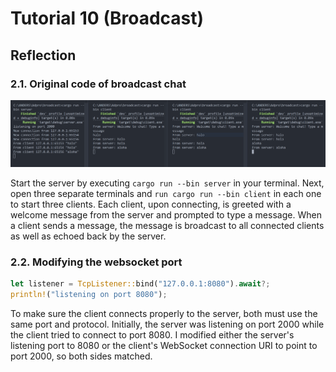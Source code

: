 # Tutorial 10 (Broadcast)

## Reflection

### 2.1. Original code of broadcast chat

![](assets/2.1.png)

Start the server by executing `cargo run --bin server` in your terminal. Next, open three separate terminals and `run cargo run --bin client` in each one to start three clients. Each client, upon connecting, is greeted with a welcome message from the server and prompted to type a message. When a client sends a message, the message is broadcast to all connected clients as well as echoed back by the server.

### 2.2. Modifying the websocket port

```rust
let listener = TcpListener::bind("127.0.0.1:8080").await?;
println!("listening on port 8080");
```

To make sure the client connects properly to the server, both must use the same port and protocol. Initially, the server was listening on port 2000 while the client tried to connect to port 8080. I modified either the server's listening port to 8080 or the client's WebSocket connection URI to point to port 2000, so both sides matched.